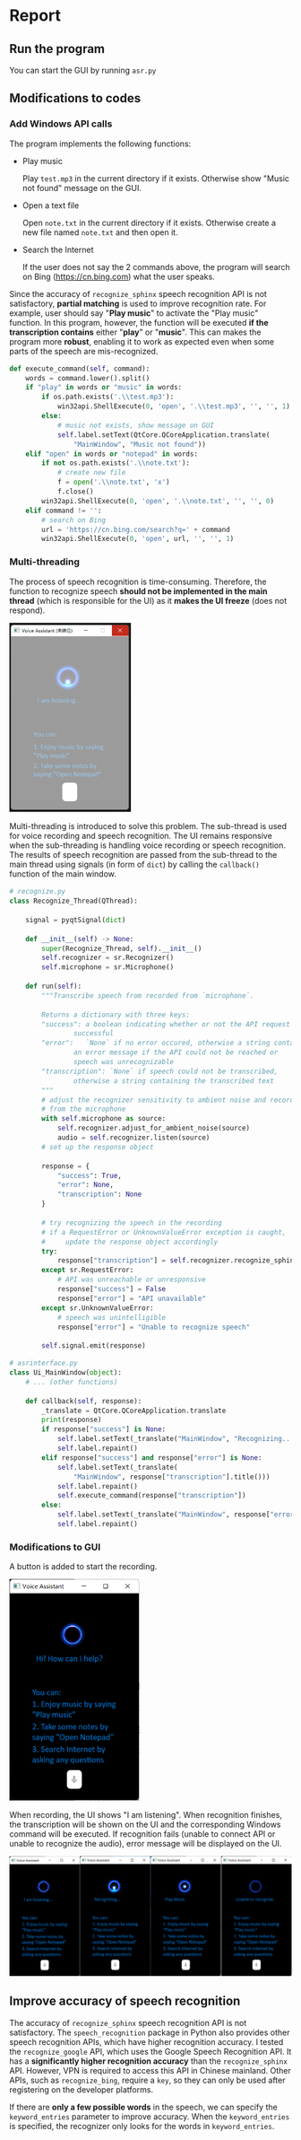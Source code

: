 # Report

## Run the program

You can start the GUI by running `asr.py`

## Modifications to codes

### Add Windows API calls

The program implements the following functions:

- Play music

  Play `test.mp3` in the current directory if it exists. Otherwise show "Music not found" message on the GUI.

- Open a text file

  Open `note.txt` in the current directory if it exists. Otherwise create a new file named `note.txt` and then open it.

- Search the Internet

  If the user does not say the 2 commands above, the program will search on Bing (https://cn.bing.com) what the user speaks.

Since the accuracy of `recognize_sphinx` speech recognition API is not satisfactory, **partial matching** is used to improve recognition rate. For example, user should say "**Play music**" to activate the "Play music" function. In this program, however, the function will be executed **if the transcription contains** either "**play**" or "**music**". This can makes the program more **robust**, enabling it to work as expected even when some parts of the speech are mis-recognized.

```python
def execute_command(self, command):
    words = command.lower().split()
    if "play" in words or "music" in words:
        if os.path.exists('.\\test.mp3'):
            win32api.ShellExecute(0, 'open', '.\\test.mp3', '', '', 1)
        else:
            # music not exists, show message on GUI
            self.label.setText(QtCore.QCoreApplication.translate(
                "MainWindow", "Music not found"))
    elif "open" in words or "notepad" in words:
        if not os.path.exists('.\\note.txt'):
            # create new file
            f = open('.\\note.txt', 'x')
            f.close()
        win32api.ShellExecute(0, 'open', '.\\note.txt', '', '', 0)
    elif command != '':
        # search on Bing
        url = 'https://cn.bing.com/search?q=' + command
        win32api.ShellExecute(0, 'open', url, '', '', 1)
```

### Multi-threading

The process of speech recognition is time-consuming. Therefore, the function to recognize speech **should not be implemented in the main thread** (which is responsible for the UI) as it **makes the UI freeze** (does not respond). 

<img src="img/img1.png" style="zoom: 67%;" />

Multi-threading is introduced to solve this problem. The sub-thread is used for voice recording and speech recognition. The UI remains responsive when the sub-threading is handling voice recording or speech recognition. The results of speech recognition are passed from the sub-thread to the main thread using signals (in form of `dict`) by calling the `callback()` function of the main window.

```python
# recognize.py
class Recognize_Thread(QThread):

    signal = pyqtSignal(dict)

    def __init__(self) -> None:
        super(Recognize_Thread, self).__init__()
        self.recognizer = sr.Recognizer()
        self.microphone = sr.Microphone()
        
    def run(self):
        """Transcribe speech from recorded from `microphone`.

        Returns a dictionary with three keys:
        "success": a boolean indicating whether or not the API request was
                successful
        "error":   `None` if no error occured, otherwise a string containing
                an error message if the API could not be reached or
                speech was unrecognizable
        "transcription": `None` if speech could not be transcribed,
                otherwise a string containing the transcribed text
        """
        # adjust the recognizer sensitivity to ambient noise and record audio
        # from the microphone
        with self.microphone as source:
            self.recognizer.adjust_for_ambient_noise(source)
            audio = self.recognizer.listen(source)
        # set up the response object
        
        response = {
            "success": True,
            "error": None,
            "transcription": None
        }

        # try recognizing the speech in the recording
        # if a RequestError or UnknownValueError exception is caught,
        #     update the response object accordingly
        try:
            response["transcription"] = self.recognizer.recognize_sphinx(audio)
        except sr.RequestError:
            # API was unreachable or unresponsive
            response["success"] = False
            response["error"] = "API unavailable"
        except sr.UnknownValueError:
            # speech was unintelligible
            response["error"] = "Unable to recognize speech"

        self.signal.emit(response)
```

```python
# asrinterface.py
class Ui_MainWindow(object):
    # ... (other functions)
    
    def callback(self, response):
        _translate = QtCore.QCoreApplication.translate
        print(response)
        if response["success"] is None:
            self.label.setText(_translate("MainWindow", "Recognizing..."))
            self.label.repaint()
        elif response["success"] and response["error"] is None:
            self.label.setText(_translate(
                "MainWindow", response["transcription"].title()))
            self.label.repaint()
            self.execute_command(response["transcription"])
        else:
            self.label.setText(_translate("MainWindow", response["error"]))
            self.label.repaint()
```

### Modifications to GUI

A button is added to start the recording. 

<img src="img/img2.png" style="zoom: 67%;" />

When recording, the UI shows "I am listening". When recognition finishes, the transcription will be shown on the UI and the corresponding Windows command will be executed. If recognition fails (unable to connect API or unable to recognize the audio), error message will be displayed on the UI.

![img3](img/img3.png)



## Improve accuracy of speech recognition

The accuracy of `recognize_sphinx` speech recognition API is not satisfactory. The `speech_recognition` package in Python also provides other speech recognition APIs, which have higher recognition accuracy. I tested the `recognize_google` API, which uses the Google Speech Recognition API. It has a **significantly higher recognition accuracy** than the `recognize_sphinx` API. However, VPN is required to access this API in Chinese mainland. Other APIs, such as `recognize_bing`, require a `key`, so they can only be used after registering on the developer platforms.

If there are **only a few possible words** in the speech, we can specify the `keyword_entries` parameter to improve accuracy. When the `keyword_entries` is specified, the recognizer only looks for the words in `keyword_entries`.
